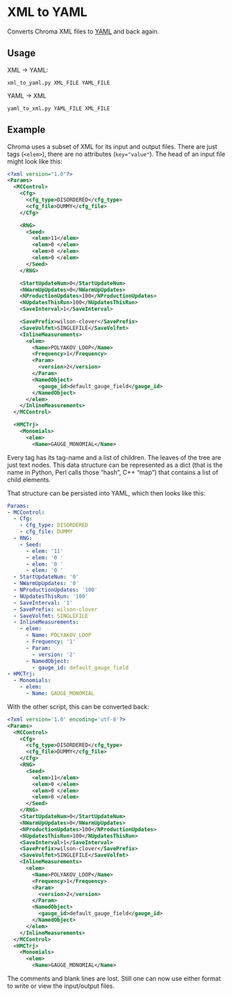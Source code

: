 # XML to YAML

Converts Chroma XML files to [YAML](http://yaml.org/) and back again.

## Usage

XML → YAML:

    xml_to_yaml.py XML_FILE YAML_FILE

YAML → XML

    yaml_to_xml.py YAML_FILE XML_FILE

## Example

Chroma uses a subset of XML for its input and output files. There are just tags
(`<elem>`), there are no attributes (`key="value"`). The head of an input file
might look like this:

```xml
<?xml version="1.0"?>
<Params>
  <MCControl>
    <Cfg>
      <cfg_type>DISORDERED</cfg_type>
      <cfg_file>DUMMY</cfg_file>
    </Cfg>

    <RNG>
      <Seed>
        <elem>11</elem>
        <elem>0 </elem>
        <elem>0 </elem>
        <elem>0 </elem>
      </Seed>
    </RNG>

    <StartUpdateNum>0</StartUpdateNum>
    <NWarmUpUpdates>0</NWarmUpUpdates>
    <NProductionUpdates>100</NProductionUpdates>
    <NUpdatesThisRun>100</NUpdatesThisRun>
    <SaveInterval>1</SaveInterval>

    <SavePrefix>wilson-clover</SavePrefix>
    <SaveVolfmt>SINGLEFILE</SaveVolfmt>
    <InlineMeasurements>
      <elem>
        <Name>POLYAKOV_LOOP</Name>
        <Frequency>1</Frequency>
        <Param>
          <version>2</version>
        </Param>
        <NamedObject>
          <gauge_id>default_gauge_field</gauge_id>
        </NamedObject>
      </elem>
    </InlineMeasurements>
  </MCControl>

  <HMCTrj>
    <Monomials>
      <elem>
        <Name>GAUGE_MONOMIAL</Name>
```

Every tag has its tag-name and a list of children. The leaves of the tree are
just text nodes. This data structure can be represented as a dict (that is the
name in Python, Perl calls those “hash”, C++ “map”) that contains a list of
child elements.

That structure can be persisted into YAML, which then looks like this:

```yml
Params:
- MCControl:
  - Cfg:
    - cfg_type: DISORDERED
    - cfg_file: DUMMY
  - RNG:
    - Seed:
      - elem: '11'
      - elem: '0 '
      - elem: '0 '
      - elem: '0 '
  - StartUpdateNum: '0'
  - NWarmUpUpdates: '0'
  - NProductionUpdates: '100'
  - NUpdatesThisRun: '100'
  - SaveInterval: '1'
  - SavePrefix: wilson-clover
  - SaveVolfmt: SINGLEFILE
  - InlineMeasurements:
    - elem:
      - Name: POLYAKOV_LOOP
      - Frequency: '1'
      - Param:
        - version: '2'
      - NamedObject:
        - gauge_id: default_gauge_field
- HMCTrj:
  - Monomials:
    - elem:
      - Name: GAUGE_MONOMIAL
```

With the other script, this can be converted back:

```xml
<?xml version='1.0' encoding='utf-8'?>
<Params>
  <MCControl>
    <Cfg>
      <cfg_type>DISORDERED</cfg_type>
      <cfg_file>DUMMY</cfg_file>
    </Cfg>
    <RNG>
      <Seed>
        <elem>11</elem>
        <elem>0 </elem>
        <elem>0 </elem>
        <elem>0 </elem>
      </Seed>
    </RNG>
    <StartUpdateNum>0</StartUpdateNum>
    <NWarmUpUpdates>0</NWarmUpUpdates>
    <NProductionUpdates>100</NProductionUpdates>
    <NUpdatesThisRun>100</NUpdatesThisRun>
    <SaveInterval>1</SaveInterval>
    <SavePrefix>wilson-clover</SavePrefix>
    <SaveVolfmt>SINGLEFILE</SaveVolfmt>
    <InlineMeasurements>
      <elem>
        <Name>POLYAKOV_LOOP</Name>
        <Frequency>1</Frequency>
        <Param>
          <version>2</version>
        </Param>
        <NamedObject>
          <gauge_id>default_gauge_field</gauge_id>
        </NamedObject>
      </elem>
    </InlineMeasurements>
  </MCControl>
  <HMCTrj>
    <Monomials>
      <elem>
        <Name>GAUGE_MONOMIAL</Name>
```

The comments and blank lines are lost. Still one can now use either format to
write or view the input/output files.
